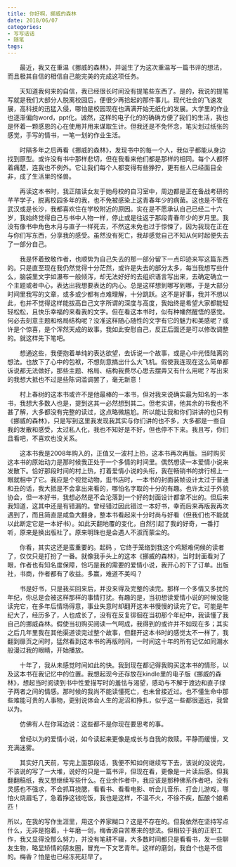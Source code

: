 ```yaml
---
title: 你好啊，挪威的森林
date: 2018/06/07
categories:
- 写写话话
- 随笔
tags:
---
```


　　最近，我又在重温《挪威的森林》，并诞生了为这次重温写一篇书评的想法，而且极其自信的相信自己能完美的完成这项任务。

　　天知道我何来的自信，我已经很长时间没有提笔些东西了。是的，我说的提笔写就是我们大部分人脱离校园后，便很少再拾起的那件事儿。现代社会的飞速发展，高科技的迅猛入侵，哪怕是校园现在也满满开始无纸化的发展。大学里的作业也逐渐偏向word，ppt化。诚然，这样的电子化的的确确方便了我们的生活，我也是怀着一颗感恩的心在使用并用来谋取生计。但我还是不免怀念，笔尖划过纸张的感觉，手写的情书，一笔一划的作业生活。

　　时隔多年之后再看《挪威的森林》，发现书中的每一个人，我似乎都能从身边找到原型。或许没有书中那样悲切，但在我看来他们都是那样的相同。每个人都怀着痛楚，连我也不例外。它让我们每个人都变得有些狰狞，更有些人已经面目全非，成了生活里的怪兽。

　　再读这本书时，我正陪读女友于她母校的自习室中，周边都是正在备战考研的芊芊学子，脱离校园多年的我，也不免被感染上这青春年少的病菌。这也是不管在武汉或是长沙，我都喜欢住在学校附近的原因。实在是不愿承认自己已经二十六岁，我始终觉得自己与书中人物一样，停止或是往返于那段青春年少的岁月里。我没有像书中角色木月与直子一样死去，不然这未免也过于惊悚了，因为我现在正在与你们写东西，分享我的感受。虽然没有死亡，我却感觉自己不知从何时起便失去了一部分自己。

　　我是怀着致敬作者，也顺势为自己失去的那一部分留下一点印迹来写这篇东西的。只是直至现在我仍然觉得十分茫然，或许是失去的部分太多，每当我想写些什么，脑袋里文字如瀑布一般倾泻，却无法好好的去组织语言写出来，去确定确立一个主题或者中心，表达出我想要表达的内心。总是这样想到哪写到哪，于是大部分时间里我写的文章，或多或少都有点难理解，十分跳跃。这不是好事，我并不想以此，也并不觉得这样能拔高自己文字所谓的深度与高度，我始终是希望大家都能轻轻松松，且快乐幸福的来看我的文字。但在看这本书时，似有种幡然醒悟的感觉。何必去刻意主题和格局结构呢？没准这样随心随性的文字有它的魅力和美感呢？或许是个惊喜，是个浑然天成的故事。我如此安慰自己，反正后面还是可以修改调整的。就这样先下笔吧。

　　想通这些，我便抱着单纯的表达欲望，去诉说一个故事，或是心中光怪陆离的想法。也放下了心中的包袱，不想刻意搞出什么大飞机。假使我连现在这么简单都诉说都无法做好，那些主题、格局、结构我费尽心思去摆弄又有什么用呢？写出来的我想大抵也不过是些陈词滥调罢了，毫无新意！

　　村上春树的这本书或许不是他最棒的一本书，但对我来说确实最为知名的一本书，我想大多数人也是，提到这其一必然想到其二。但老实讲，他其余的书我也不甚了解，大多都没有完整的读过，这点略微尴尬。所以能让我和你们讲讲的也只有《挪威的森林》，只是写到这里我发现我其实与你们讲的也不多，大多都是一些自我的发散和感受，太过私人化，我也不知好是不好，但也停不下来。我且写，你们且看吧，不喜欢也没关系。

　　这本书我是2008年购入的，正值又一波村上热，这本书再次再版。当时购买这本书的原始动力是那时候我正处于一个多情的时间里。偶然想读一本爱情小说来发散下。恰好那段时间的村上热，打着爱情小说的头衔，我在畅销书的排行榜上一眼就相中了它。我应是个视觉动物，逛书店时，一本书的封面装帧设计太过于普通和丑的话，我大抵是不会拿出来看的，哪怕名字取的十分的有趣。也许太过于外貌协会，但一本好书，我想必然是不会沦落到一个好的封面设计都拿不出的。但后来我知道，这其中还是有错漏的。曾经错过因此错过一本好书，幸而后来再版我再次遇到了，而且简直是咸鱼大翻身，整本书看起来十分时尚与好看（但我们也不能就以此断定它是一本好书）。如此天翻地覆的变化，自然引起了我的好奇，一番打听，原来是换出版社了。原来明珠也是会遇人不淑而蒙尘的。

　　你看，其实这还是蛮重要的。起码 ，它终于笼络到我这个鸡掰难伺候的读者了，仅仅只是打扮了一番。就像我手头上的这本《挪威的森林》，当时封面看对了眼，作者也有知名度保障，恰巧是我的需要的爱情小说，我开心的下了订单。出版社，书商，作者都有了收益。多赢，难道不美吗？

　　书是好书，只是我买回来后，并没来得及完整的读完。那样一个多情又多扰的年纪，你总是会被这样那样的事情打扰。有趣的是，当初想读爱情小说的时候没能读完它，在多年后情场得意，事业失意时却翻开这本书慢慢的读完了它。可能是年纪大了，经历多了，人也成长了，没有在反复徘徊在当初那个年纪中，我读懂了我自己的挪威森林。假使当初购买阅读一气呵成，我得到的或许并不如现在多；其实之后几年里我在其他渠道读完过整个故事，但翻开这本书时的感觉太不一样了，我翻到扉页之间时，猛然看到这本书的再版时间，一时间这十年的所有记忆如同潮水般漫过我的眼睛，开始播放。

　　十年了，我从未感觉时间如此的快。我到现在都记得我购买这本书的情形，以及这本书在我记忆中的位置。我想起现今还存放在kindle里的电子版《挪威的森林》，想起当时阅读到书中性爱描写时的羞怯与渴望，感动与不解于渡边和直子绿子两者之间的情感。那时候的我尚不能读懂死亡，也未曾接近过。也不懂生命中那些难能可贵的人事物，更别说体会人生的泥沼和挣扎，似乎这一些都很遥远，我曾以为。

　　仿佛有人在你耳边说：这些都不是你现在要思考的事。

　　曾经以为的爱情小说，如今读起来更像是成长与自我的救赎。平静而缓慢，又充满迷雾。

　　其实好几天前，写完上面那段话，我便不知如何继续写下去，该说的没说完，不该说的写了一大堆，说好的只是一篇书评，但现在看，更像是一片读后感。但我翻翻稿纸，我又想继续写些什么。在业余作者中，我应该是那种佛系作者吧，没有灵感也不强求，不会抓耳挠腮，看看书、看看电影、听会儿音乐、打会儿游戏，哪怕火烧眉毛了，急着挣这钱吃饭，我也是这样，不温不火，不徐不疾，酝酿个娘希匹！

​	所以，在我的写作生涯里，用这个养家糊口？这是不存在的。但我依然在坚持写点什么，无非是抱着，十年磨一剑，梅香源自苦寒来的想法。但相较于我的正职工作，我又显得没那么努力，并没有笔耕不辍，大多数时间都只是看看书，发一些聊友生物，略显矫情的朋友圈，冒充一下文艺青年。这样的磨剑，我自个也是不信的。梅香？怕是也已经冻死赶早了。